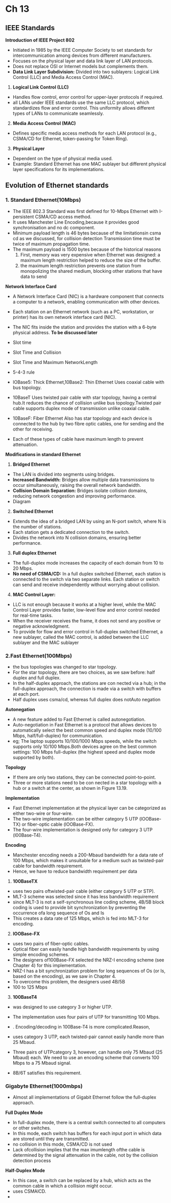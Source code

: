 # Ch 13
## IEEE Standards
**Introduction of IEEE Project 802**
- Initiated in 1985 by the IEEE Computer Society to set standards for intercommunication among devices from different manufacturers.
- Focuses on the physical layer and data link layer of LAN protocols.
- Does not replace OSI or Internet models but complements them.
- **Data Link Layer Subdivision:**
Divided into two sublayers: Logical Link Control (LLC) and Media Access Control (MAC).
1. **Logical Link Control (LLC)**
- Handles flow control, error control for upper-layer protocols if required.
- all LANs under IEEE standards use the same LLC protocol, which standardizes flow and error control. This uniformity allows different types of LANs to communicate seamlessly.
2.  **Media Access Control (MAC)**
- Defines specific media access methods for each LAN protocol (e.g., CSMA/CD for Ethernet, token-passing for Token Ring).
3. **Physical Layer**
- Dependent on the type of physical media used.
- Example: Standard Ethernet has one MAC sublayer but different physical layer specifications for its implementations.

## Evolution of Ethernet standards
### 1. **Standard Ethernet(10Mbps)**
- The IEEE 802.3 Standard was first defined for 10-Mbps Ethernet with I-persistent CSMA/CD access method.
- It uses Manchester Line Encoding,because it provides good synchronisation and no dc component.
- Minimum payload length is 46 bytes because of the limitationsin csma cd as we discussed, for collision detection Transmission time must be twice of maximum propagation time.
- The maximum payload is 1500 bytes because of the historical reasons
    1.  First, memory was very expensive when Ethernet was designed: a maximum
 length restriction helped to reduce the size of the buffer.
    2.  the maximum length
 restriction prevents one station from monopolizing the shared medium, blocking other
 stations that have data to send

**Network Interface Card**
- A Network Interface Card (NIC) is a hardware component that connects a computer to a network, enabling communication with other devices.
-  Each station on an Ethernet network (such as a PC, workstation, or printer) has its own
 network interface card (NIC).
 - The NIC fits inside the station and provides the station
 with a 6-byte physical address.
**To be discussed later**
- Slot time
- Slot Time and Collision
- Slot Time and Maximum NetworkLength
- 5-4-3 rule

- lOBase5: Thick Ethernet,10Base2: Thin Ethernet Uses coaxial cable with bus topology.
- 10BaseT Uses twisted pair cable with star topology, having a central hub.It reduces the chance of collision unlike bus topology.Twisted pair cable supports duplex mode of transmission unlike coaxial cable.
- 10BaseF: Fiber Ethernet Also has star topology and each device is connected to the hub by two fibre optic cables, one for sending and the other for receiving.
- Each of these types of cable have maximum length to prevent attenuation.

**Modifications in standard Ethernet**
1. **Bridged Ethernet** 
- The LAN is divided into segments using bridges.
- **Increased Bandwidth:** Bridges allow multiple data transmissions to occur simultaneously, raising the overall network bandwidth.
- **Collision Domain Separation:** Bridges isolate collision domains, reducing network congestion and improving performance.
- Diagram
2.  **Switched Ethernet**
- Extends the idea of a bridged LAN by using an N-port switch, where N is the number of stations.
- Each station gets a dedicated connection to the switch.
- Divides the network into N collision domains, ensuring better performance.
3. **Full duplex Ethernet**
-  The full-duplex mode increases the capacity of each
 domain from 10 to 20 Mbps.
- **No need of CSMA/CD:**  In a full
duplex switched Ethernet, each station is connected to the switch via two separate links. Each station or switch can send and receive independently without worrying about collision.
4. **MAC Control Layer:**
- LLC is not enough because it works at a higher level, while the MAC Control Layer provides faster, low-level flow and error control needed for real-time tasks.
-  When the receiver receives the frame, it does
 not send any positive or negative acknowledgment.
- To provide for flow and error control in full-duplex switched Ethernet, a new
 sublayer, called the MAC control, is added between the LLC sublayer and the MAC
 sublayer
### 2.Fast Ethernet(100Mbps)
- the bus topologies was changed to star topology. 
- For the star topology, there are two choices, as we saw
 before: half duplex and full duplex.
-  In the half-duplex approach, the stations are con
nected via a hub; in the full-duplex approach, the connection is made via a switch with
 buffers at each port. 
- Half duplex uses csma/cd, whereas full duplex does notAuto negation

**Autonegation**
-  A new feature added to Fast Ethernet is called autonegotiation.
- Auto-negotiation in Fast Ethernet is a protocol that allows devices to automatically select the best common speed and duplex mode (10/100 Mbps, half/full-duplex) for communication.
- eg; The laptop supports 10/100/1000 Mbps speeds, while the switch supports only 10/100 Mbps.Both devices agree on the best common settings: 100 Mbps full-duplex (the highest speed and duplex mode supported by both).

**Topology**
- If there are only two
 stations, they can be connected point-to-point. 
-  Three or more stations need to be con
nected in a star topology with a hub or a switch at the center, as shown in Figure 13.19.

**Implementation**
- Fast Ethernet implementation at the physical layer can be categorized as either two-wire
 or four-wire.
- The two-wire implementation can be either category 5 UTP (lOOBase-TX)
 or fiber-optic cable (lOOBase-FX). 
-  The four-wire implementation is designed only
 for category 3 UTP (l00Base-T4).


**Encoding**
- Manchester encoding needs a 200-Mbaud bandwidth for a data rate of 100 Mbps, which
 makes it unsuitable for a medium such as twisted-pair cable for bandwidth requirement.
- Hence, we have to reduce bandwidth requirement per data

1. **100BaseTX**
- uses two pairs oftwisted-pair cable (either category 5 UTP or STP).
-  MLT-3 scheme was selected since it has less bandwidth requirement
-  since MLT-3 is not a self-synchronous line coding scheme, 4B/5B block coding is used to provide bit synchronization by preventing
 the occurrence ofa long sequence of Os and Is 
-  This creates a data rate
 of 125 Mbps, which is fed into MLT-3 for encoding.
2.  **lOOBase-FX**
-  uses two pairs of fiber-optic cables. 
-  Optical fiber can easily handle high
 bandwidth requirements by using simple encoding schemes.
- The designers of100Base-FX
 selected the NRZ-I encoding scheme (see Chapter 4) for this implementation.
- NRZ-I has a bit synchronization problem for long sequences of Os (or Is, based on the
 encoding), as we saw in Chapter 4. 
-  To overcome this problem, the designers used 4B/5B
- 100 to 125 Mbps
3. **100BaseT4**
- was
 designed to use category 3 or higher UTP.
- The implementation uses four pairs of UTP for
 transmitting 100 Mbps. 


- . Encoding/decoding in 100Base-T4 is more complicated.Reason,
-  uses category 3 UTP, each twisted-pair cannot easily handle more than
 25 Mbaud.
- Three pairs of
 UTPcategory 3, however, can handle only 75 Mbaud (25 Mbaud) each. We need to use an
 encoding scheme that converts 100 Mbps to a 75 Mbaud signal. 
 -  8B/6T satisfies this requirement.
 ### Gigabyte Ethernet(1000mbps)
 -  Almost all implementations of Gigabit Ethernet follow the full-duplex approach.
 
**Full Duplex Mode**
- In full-duplex mode, there is a central switch connected to all computers or other
 switches. 
- In this mode, each switch has buffers for each input port in which data are
 stored until they are transmitted.
 -  no collision in this mode, CSMA/CD is not used
-  Lack ofcollision implies that the max
imumlength ofthe cable is determined by the signal attenuation in the cable, not by the
 collision detection process

**Half-Duplex Mode**
-  In this case,
 a switch can be replaced by a hub, which acts as the common cable in which a collision
 might occur.
-  uses CSMAlCD.
- 
